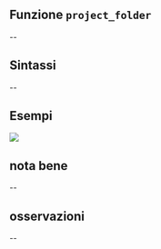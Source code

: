 ## Funzione `project_folder`

--

## Sintassi

--

## Esempi

<img src="/img/variabili/project_folder/project_folder1.png">

## nota bene

--

## osservazioni

--